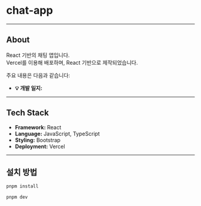 # chat-app

---

## About

React 기반의 채팅 앱입니다.  
Vercel를 이용해 배포하며, React 기반으로 제작되었습니다.

주요 내용은 다음과 같습니다:

- **💡 개발 일지:**

---

## Tech Stack

- **Framework:** React
- **Language:** JavaScript, TypeScript
- **Styling:** Bootstrap
- **Deployment:** Vercel

---

## 설치 방법

```bash
pnpm install
```

```bash
pnpm dev
```
